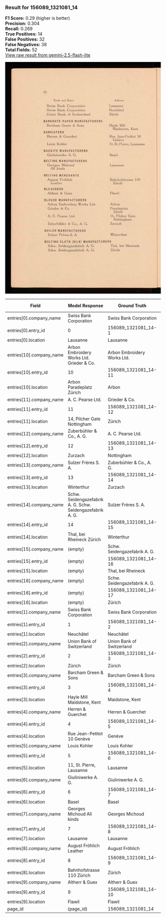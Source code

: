 ### Result for 156089_1321081_14
**F1 Score:** 0.29 (higher is better)<br>**Precision:** 0.304<br>**Recall:** 0.269<br>**True Positives:** 14<br>**False Positives:** 32<br>**False Negatives:** 38<br>**Total Fields:** 52<br>[View raw result from gemini-2.5-flash-lite](https://github.com/RISE-UNIBAS/humanities_data_benchmark/blob/main/results/2025-10-28/T0364/request_T0364_156089_1321081_14.json)

<img src="https://github.com/RISE-UNIBAS/humanities_data_benchmark/blob/main/benchmarks/company_lists/images/156089_1321081_14.jpg?raw=true" alt="156089_1321081_14" width="600px">

| Field | Model Response | Ground Truth | Fuzzy Score | Match |
|-------|----------------|--------------|-------------|-------|
| entries[0].company_name | Swiss Bank Corporation | Swiss Bank Corporation | 1.000 | ✅ |
| entries[0].entry_id | 0 | 156089_1321081_14-1 | 0.100 | ❌ |
| entries[0].location | Lausanne | Lausanne | 1.000 | ✅ |
| entries[10].company_name | Arbon Embroidery Works Ltd. Grieder & Co. | Arbon Embroidery Works Ltd. | 0.794 | ❌ |
| entries[10].entry_id | 10 | 156089_1321081_14-11 | 0.182 | ❌ |
| entries[10].location | Arbon Paradeplatz Zürich | Arbon | 0.345 | ❌ |
| entries[11].company_name | A. C. Pearse Ltd. | Grieder & Co. | 0.267 | ❌ |
| entries[11].entry_id | 11 | 156089_1321081_14-12 | 0.182 | ❌ |
| entries[11].location | 14, Pilcher Gate Nottingham | Zürich | 0.182 | ❌ |
| entries[12].company_name | Zuberbühler & Co., A. G. | A. C. Pearse Ltd. | 0.293 | ❌ |
| entries[12].entry_id | 12 | 156089_1321081_14-13 | 0.182 | ❌ |
| entries[12].location | Zurzach | Nottingham | 0.118 | ❌ |
| entries[13].company_name | Sulzer Frères S. A. | Zuberbühler & Co., A. G. | 0.465 | ❌ |
| entries[13].entry_id | 13 | 156089_1321081_14-14 | 0.182 | ❌ |
| entries[13].location | Winterthur | Zurzach | 0.235 | ❌ |
| entries[14].company_name | Schw. Seidengazefabrik A. G. Schw. Seidengazefabrik A. G. | Sulzer Frères S. A. | 0.289 | ❌ |
| entries[14].entry_id | 14 | 156089_1321081_14-15 | 0.182 | ❌ |
| entries[14].location | Thal, bei Rheineck Zürich | Winterthur | 0.286 | ❌ |
| entries[15].company_name | (empty) | Schw. Seidengazefabrik A. G. | 0.000 | ❌ |
| entries[15].entry_id | (empty) | 156089_1321081_14-16 | 0.000 | ❌ |
| entries[15].location | (empty) | Thal, bei Rheineck | 0.000 | ❌ |
| entries[16].company_name | (empty) | Schw. Seidengazefabrik A. G. | 0.000 | ❌ |
| entries[16].entry_id | (empty) | 156089_1321081_14-17 | 0.000 | ❌ |
| entries[16].location | (empty) | Zürich | 0.000 | ❌ |
| entries[1].company_name | Swiss Bank Corporation | Swiss Bank Corporation | 1.000 | ✅ |
| entries[1].entry_id | 1 | 156089_1321081_14-2 | 0.100 | ❌ |
| entries[1].location | Neuchâtel | Neuchâtel | 1.000 | ✅ |
| entries[2].company_name | Union Bank of Switzerland | Union Bank of Switzerland | 1.000 | ✅ |
| entries[2].entry_id | 2 | 156089_1321081_14-3 | 0.100 | ❌ |
| entries[2].location | Zürich | Zürich | 1.000 | ✅ |
| entries[3].company_name | Barcham Green & Sons | Barcham Green & Sons | 1.000 | ✅ |
| entries[3].entry_id | 3 | 156089_1321081_14-4 | 0.100 | ❌ |
| entries[3].location | Hayle Mill Maidstone, Kent | Maidstone, Kent | 0.732 | ❌ |
| entries[4].company_name | Herren & Guerchet | Herren & Guerchet | 1.000 | ✅ |
| entries[4].entry_id | 4 | 156089_1321081_14-5 | 0.100 | ❌ |
| entries[4].location | Rue Jean-Petitot 10 Genève | Genève | 0.375 | ❌ |
| entries[5].company_name | Louis Kohler | Louis Kohler | 1.000 | ✅ |
| entries[5].entry_id | 5 | 156089_1321081_14-6 | 0.100 | ❌ |
| entries[5].location | 11, St. Pierre, Lausanne | Lausanne | 0.500 | ❌ |
| entries[6].company_name | Giuliniwerke A. G. | Giuliniwerke A. G. | 1.000 | ✅ |
| entries[6].entry_id | 6 | 156089_1321081_14-7 | 0.100 | ❌ |
| entries[6].location | Basel | Basel | 1.000 | ✅ |
| entries[7].company_name | Georges Michoud All kinds | Georges Michoud | 0.750 | ❌ |
| entries[7].entry_id | 7 | 156089_1321081_14-8 | 0.000 | ❌ |
| entries[7].location | Lausanne | Lausanne | 1.000 | ✅ |
| entries[8].company_name | August Fröhlich Leather | August Fröhlich | 0.789 | ❌ |
| entries[8].entry_id | 8 | 156089_1321081_14-9 | 0.100 | ❌ |
| entries[8].location | Bahnhofstrasse 110 Zürich | Zürich | 0.387 | ❌ |
| entries[9].company_name | Altherr & Guex | Altherr & Guex | 1.000 | ✅ |
| entries[9].entry_id | 9 | 156089_1321081_14-10 | 0.095 | ❌ |
| entries[9].location | Flawil | Flawil | 1.000 | ✅ |
| page_id | {page_id} | 156089_1321081_14 | 0.077 | ❌ |
